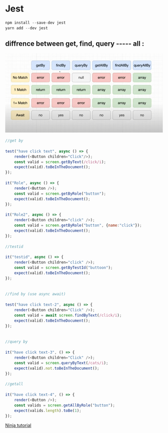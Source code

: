 # Jest

```javascript
npm install --save-dev jest
yarn add --dev jest
```
## diffrence between get, find, query ----- all :

![diffrence](get%2C%20find%2C%20querry.png)

```javascript
//get by

test("have click text", async () => {
    render(<Button children="Click"/>);
    const valid = screen.getByText(/click/i);
    expect(valid).toBeInTheDocument();
});

it("Role", async () => {
    render(<Button />);
    const valid = screen.getByRole("button");
    expect(valid).toBeInTheDocument();
});

it("Role2", async () => {
    render(<Button children="click" />);
    const valid = screen.getByRole("button", {name:"click"});
    expect(valid).toBeInTheDocument();
});

//testid

it("testid", async () => {
    render(<Button children="click" />);
    const valid = screen.getByTestId("buttoon");
    expect(valid).toBeInTheDocument();
});


//find by (use async await)

test("have click text-2", async () => {
    render(<Button children="Click" />);
    const valid = await screen.findByText(/click/i);
    expect(valid).toBeInTheDocument();
});


//query by

it("have click text-3", () => {
    render(<Button children="Click" />);
    const valid = screen.queryByText(/cats/i);
    expect(valid).not.toBeInTheDocument();
});

//getall

it("have click text-4", () => {
    render(<Button />);
    const valids = screen.getAllByRole("button");
    expect(valids.length).toBe(1);
});
```

[Ninja tutorial](https://www.youtube.com/watch?v=7dTTFW7yACQ&list=PL4cUxeGkcC9gm4_-5UsNmLqMosM-dzuvQ&index=2)